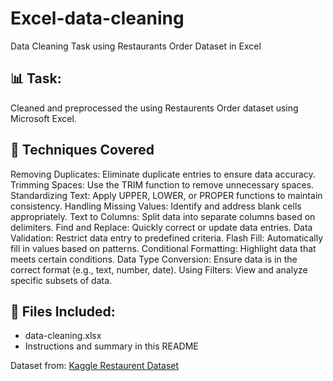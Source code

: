 # Excel-data-cleaning
Data Cleaning Task using Restaurants Order  Dataset in Excel

## 📊 Task:
Cleaned and preprocessed the using Restaurents Order dataset using Microsoft Excel.

## 🧰 Techniques Covered
Removing Duplicates: Eliminate duplicate entries to ensure data accuracy.
Trimming Spaces: Use the TRIM function to remove unnecessary spaces.
Standardizing Text: Apply UPPER, LOWER, or PROPER functions to maintain consistency.
Handling Missing Values: Identify and address blank cells appropriately.
Text to Columns: Split data into separate columns based on delimiters.
Find and Replace: Quickly correct or update data entries.
Data Validation: Restrict data entry to predefined criteria.
Flash Fill: Automatically fill in values based on patterns.
Conditional Formatting: Highlight data that meets certain conditions.
Data Type Conversion: Ensure data is in the correct format (e.g., text, number, date).
Using Filters: View and analyze specific subsets of data.​

## 📁 Files Included:
- data-cleaning.xlsx
- Instructions and summary in this README

Dataset from: [Kaggle Restaurent Dataset](https://www.kaggle.com/search?q=restaurant+sales)

